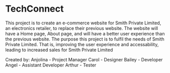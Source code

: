 # TechConnect
This project is to create an e-commerce website for Smith Private Limited, an electronics retailer, to replace their previous website. The website will have a Home page, About page, and will have a better user experience than the previous website.
The purpose this project is to fulfil the needs of Smith Private Limited. That is, improving the user experience and accessability, leading to increased sales for Smith Private Limited

Created by:
Anjolina - Project Manager
Carol - Designer 
Bailey - Developer
Angel - Assistant Developer
Arthur - Tester
